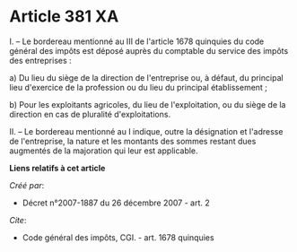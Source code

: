 # Article 381 XA

I. – Le bordereau mentionné au III de l'article 1678 quinquies du code général des impôts est déposé auprès du comptable du
service des impôts des entreprises :

a) Du lieu du siège de la direction de l'entreprise ou, à défaut, du principal lieu d'exercice de la profession ou du lieu du
principal établissement ;

b) Pour les exploitants agricoles, du lieu de l'exploitation, ou du siège de la direction en cas de pluralité
d'exploitations.

II. – Le bordereau mentionné au I indique, outre la désignation et l'adresse de l'entreprise, la nature et les montants des
sommes restant dues augmentés de la majoration qui leur est applicable.

**Liens relatifs à cet article**

_Créé par_:

  - Décret n°2007-1887 du 26 décembre 2007 - art. 2

_Cite_:

  - Code général des impôts, CGI. - art. 1678 quinquies

